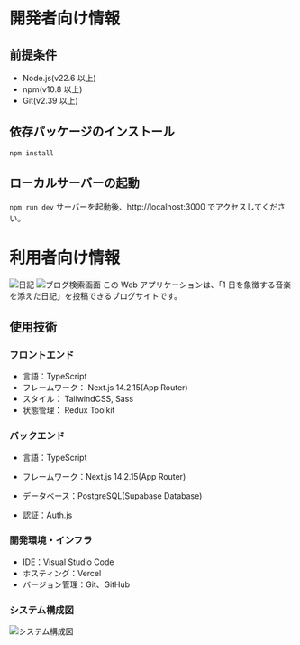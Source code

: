 # 開発者向け情報

## 前提条件

- Node.js(v22.6 以上)
- npm(v10.8 以上)
- Git(v2.39 以上)

## 依存パッケージのインストール

```npm install```

## ローカルサーバーの起動

```npm run dev```
サーバーを起動後、http://localhost:3000 でアクセスしてください。

# 利用者向け情報
![日記](/public/readme/intro1.png)
![ブログ検索画面](/public/readme/intro2.png)
この Web アプリケーションは、「1 日を象徴する音楽を添えた日記」を投稿できるブログサイトです。

## 使用技術

### フロントエンド

- 言語：TypeScript
- フレームワーク： Next.js 14.2.15(App Router)
- スタイル： TailwindCSS, Sass
- 状態管理： Redux Toolkit

### バックエンド

- 言語：TypeScript
- フレームワーク：Next.js 14.2.15(App Router)
- データベース：PostgreSQL(Supabase Database)

- 認証：Auth.js

### 開発環境・インフラ

- IDE：Visual Studio Code
- ホスティング：Vercel
- バージョン管理：Git、GitHub

### システム構成図

![システム構成図](/public/readme/system-configuration.png)
